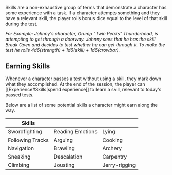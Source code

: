 Skills are a non-exhaustive group of terms that demonstrate a character has some experience with a task. If a character attempts something and they have a relevant skill, the player rolls bonus dice equal to the level of that skill during the test.

*For Example: Johnny's character, Grump "Twin Peaks" Thunderhead, is attempting to get through a doorway. Johnny sees that he has the skill Break Open and decides to test whether he can get through it. To make the test he rolls 4d6(strength) + 1d6(skill) + 1d6(crowbar).*
## Earning Skills
Whenever a character passes a test without using a skill, they mark down what they accomplished. At the end of the session, the player can [[Experience#Skills|spend experience]] to learn a skill, relevant to today's passed tests. 

Below are a list of some potential skills a character might earn along the way.

| Skills           |                  |               |
| ---------------- | ---------------- | ------------- |
| Swordfighting    | Reading Emotions | Lying         |
| Following Tracks | Arguing          | Cooking       |
| Navigation       | Brawling         | Archery       |
| Sneaking         | Descalation      | Carpentry     |
| Climbing         | Jousting         | Jerry-rigging |
